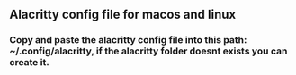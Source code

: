 ## Alacritty config file for macos and linux
### Copy and paste the alacritty config file into this path: ~/.config/alacritty, if the alacritty folder doesnt exists you can create it.